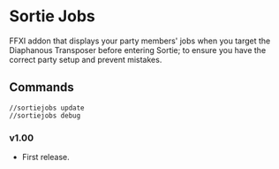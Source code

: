 # Sortie Jobs
FFXI addon that displays your party members' jobs when you target the Diaphanous Transposer before entering Sortie; to ensure you have the correct party setup and prevent mistakes. 


## Commands

```
//sortiejobs update
//sortiejobs debug

```

### v1.00
* First release.
